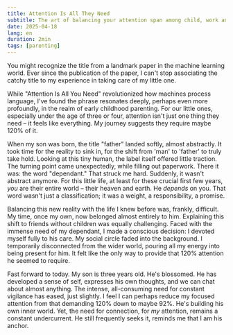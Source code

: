 ```yaml
---
title: Attention Is All They Need
subtitle: The art of balancing your attention span among child, work and life.
date: 2025-04-18
lang: en
duration: 2min
tags: [parenting]
---
```


You might recognize the title from a landmark paper in the machine learning world. Ever since the publication of the paper, I can't stop associating the catchy title to my experience in taking care of my little one.

While "Attention Is All You Need" revolutionized how machines process language, I've found the phrase resonates deeply, perhaps even more profoundly, in the realm of early childhood parenting. For our little ones, especially under the age of three or four, attention isn't just one thing they need – it feels like everything. My journey suggests they require maybe 120% of it.

When my son was born, the title "father" landed softly, almost abstractly. It took time for the reality to sink in, for the shift from 'man' to 'father' to truly take hold. Looking at this tiny human, the label itself offered little traction. The turning point came unexpectedly, while filling out paperwork. There it was: the word "dependant." That struck me hard. Suddenly, it wasn't abstract anymore. For this little life, at least for these crucial first few years, _you_ are their entire world – their heaven and earth. He _depends_ on you. That word wasn't just a classification; it was a weight, a responsibility, a promise.

Balancing this new reality with the life I knew before was, frankly, difficult. My time, once my own, now belonged almost entirely to him. Explaining this shift to friends without children was equally challenging. Faced with the immense need of my dependant, I made a conscious decision: I devoted myself fully to his care. My social circle faded into the background. I temporarily disconnected from the wider world, pouring all my energy into being present for him. It felt like the only way to provide that 120% attention he seemed to require.

Fast forward to today. My son is three years old. He's blossomed. He has developed a sense of self, expresses his own thoughts, and we can chat about almost anything. The intense, all-consuming need for constant vigilance has eased, just slightly. I feel I can perhaps reduce my focused attention from that demanding 120% down to maybe 92%. He's building his own inner world. Yet, the need for connection, for _my_ attention, remains a constant undercurrent. He still frequently seeks it, reminds me that I am his anchor.
